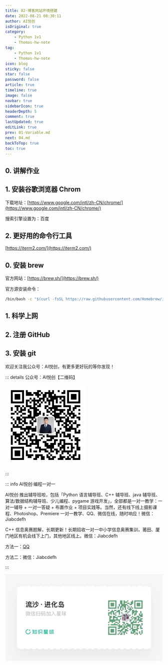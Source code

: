 ```yaml
---
title: 02-博客网站环境搭建
date: 2022-08-21 08:30:11
author: AI悦创
isOriginal: true
category:
    - Python 1v1
    - Thomas-hw-note
tag:
    - Python 1v1
    - Thomas-hw-note
icon: blog
sticky: false
star: false
password: false
article: true
timeline: true
image: false
navbar: true
sidebarIcon: true
headerDepth: 5
comment: true
lastUpdated: true
editLink: true
prev: 01-Variable.md
next: 04.md
backToTop: true
toc: true
---
```


## 0. 讲解作业



## 1. 安装谷歌浏览器 Chrom

下载地址：[https://www.google.com/intl/zh-CN/chrome/](https://www.google.com/intl/zh-CN/chrome/)

搜索引擎设置为：百度





## 2. 更好用的命令行工具

[https://iterm2.com/](https://iterm2.com/)

## 0. 安装 brew

官方网站：[https://brew.sh/](https://brew.sh/)

官方源安装命令：

```cmd
/bin/bash -c "$(curl -fsSL https://raw.githubusercontent.com/Homebrew/install/HEAD/install.sh)"
```



## 1. 科学上网



## 2. 注册 GitHub



## 3. 安装 git





欢迎关注我公众号：AI悦创，有更多更好玩的等你发现！

::: details 公众号：AI悦创【二维码】

![](/gzh.jpg)

:::

::: info AI悦创·编程一对一

AI悦创·推出辅导班啦，包括「Python 语言辅导班、C++ 辅导班、java 辅导班、算法/数据结构辅导班、少儿编程、pygame 游戏开发」，全部都是一对一教学：一对一辅导 + 一对一答疑 + 布置作业 + 项目实践等。当然，还有线下线上摄影课程、Photoshop、Premiere 一对一教学、QQ、微信在线，随时响应！微信：Jiabcdefh

C++ 信息奥赛题解，长期更新！长期招收一对一中小学信息奥赛集训，莆田、厦门地区有机会线下上门，其他地区线上。微信：Jiabcdefh

方法一：[QQ](http://wpa.qq.com/msgrd?v=3&uin=1432803776&site=qq&menu=yes)

方法二：微信：Jiabcdefh

:::

![](/zsxq.jpg)











